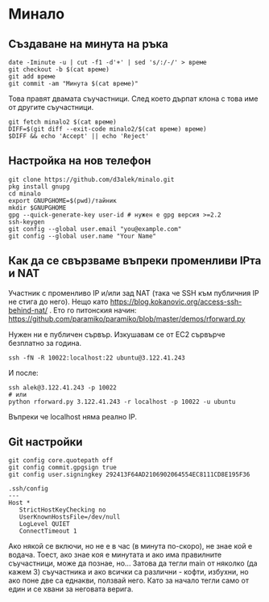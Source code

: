 # Минало

## Създаване на минута на ръка

```
date -Iminute -u | cut -f1 -d'+' | sed 's/:/-/' > време
git checkout -b $(cat време)
git add време
git commit -am "Минута $(cat време)"
```

Това правят двамата съучастници. След което дърпат клона с това име от другите съучастници. 

```
git fetch minalo2 $(cat време)
DIFF=$(git diff --exit-code minalo2/$(cat време) време)
$DIFF && echo 'Accept' || echo 'Reject'
```

## Настройка на нов телефон

```
git clone https://github.com/d3alek/minalo.git
pkg install gnupg
cd minalo
export GNUPGHOME=$(pwd)/тайник
mkdir $GNUPGHOME
gpg --quick-generate-key user-id # нужен е gpg версия >=2.2
ssh-keygen
git config --global user.email "you@example.com"
git config --global user.name "Your Name"
```

## Как да се свързваме въпреки променливи IPта и NAT

Участник с променливо IP и/или зад NAT (така че SSH към публичния IP не стига до него). Нещо като https://blog.kokanovic.org/access-ssh-behind-nat/ . Ето го питонския начин: https://github.com/paramiko/paramiko/blob/master/demos/rforward.py

Нужен ни е публичен сървър. Изкушавам се от EC2 сървърче безплатно за година.

```
ssh -fN -R 10022:localhost:22 ubuntu@3.122.41.243
```

И после:

```
ssh alek@3.122.41.243 -p 10022
# или
python rforward.py 3.122.41.243 -r localhost -p 10022 -u ubuntu
```

Въпреки че localhost няма реално IP.

## Git настройки
```
git config core.quotepath off
git config commit.gpgsign true
git config user.signingkey 292413F64AD2106902064554EC8111CD8E195F36
```

```
.ssh/config
---
Host *
   StrictHostKeyChecking no
   UserKnownHostsFile=/dev/null
   LogLevel QUIET 
   ConnectTimeout 1
```

Ако някой се включи, но не е в час (в минута по-скоро), не знае кой е водача. Тоест, ако знае коя е минутата и ако има правилните съучастници, може да познае, но... Затова да тегли main от няколко (да кажем 3) съучастника и ако всички са различни - кофти, избухни, но ако поне две са еднакви, ползвай него. Като за начало тегли само от един и се хвани за неговата верига.
